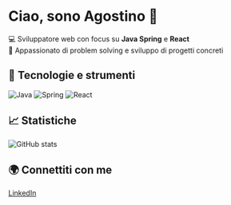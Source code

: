 # Ciao, sono Agostino 👋

💻 Sviluppatore web con focus su **Java Spring** e **React**  
🚀 Appassionato di problem solving e sviluppo di progetti concreti  

## 🔧 Tecnologie e strumenti
![Java](https://img.shields.io/badge/Java-ED8B00?style=for-the-badge&logo=java&logoColor=white)
![Spring](https://img.shields.io/badge/Spring-6DB33F?style=for-the-badge&logo=spring&logoColor=white)
![React](https://img.shields.io/badge/React-20232A?style=for-the-badge&logo=react&logoColor=61DAFB)

## 📈 Statistiche
![GitHub stats](https://github-readme-stats.vercel.app/api?username=AgostinoCaruso&show_icons=true&theme=dark)

## 🌍 Connettiti con me
[LinkedIn](https://www.linkedin.com/in/AgostinoCaruso)
